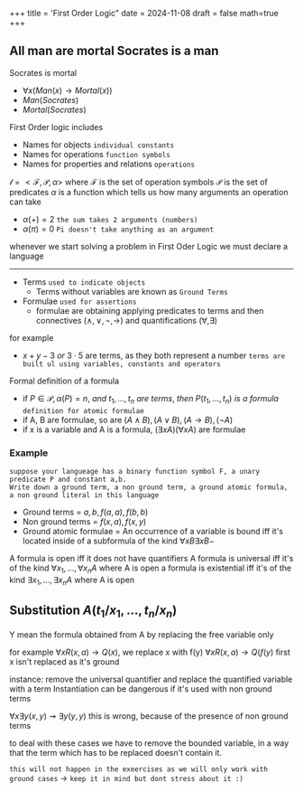 +++
title = 'First Order Logic"
date = 2024-11-08
draft = false
math=true
+++

All man are mortal
Socrates is a man
---
Socrates is mortal

- $\forall x (Man(x) \rightarrow Mortal(x))$
- $Man(Socrates)$
- $Mortal(Socrates)$

First Order logic includes
- Names for objects `individual constants`
- Names for operations `function symbols`
- Names for properties and relations `operations`

$\mathcal{l} = < \mathcal{F, P}, \alpha >$ 
where
$\mathcal{F}$ is the set of operation symbols
$\mathcal{P}$ is the set of predicates
$\alpha$ is a function which tells us how many arguments an operation can take
- $\alpha(+) = 2$ `the sum takes 2 arguments (numbers)`
- $\alpha(\pi) = 0$  `Pi doesn't take anything as an argument`

whenever we start solving a problem in First Oder Logic we must declare a language

---

- Terms `used to indicate objects`
	- Terms without variables are known as `Ground Terms`
- Formulae `used for assertions`
	- formulae are obtaining applying predicates to terms and then connectives ($\wedge, \vee, \neg, \rightarrow$) and quantifications ($\forall, \exists$)

for example
- $x + y - 3 \ or \ 3\cdot 5$ are terms, as they both represent a number `terms are built ul using variables, constants and operators`

Formal definition of a formula
- if $P \in \mathcal{P}, \alpha(P) = n, \ and \ t_1,...,t_n \ are \ terms, \ then \ P(t_1,...,t_n) \ is \ a \ formula$ `definition for atomic formulae`
- if A, B are formulae, so are $(A\wedge B), (A \vee B), (A \rightarrow B), (\neg A)$
- if x is a variable and A is a formula, $(\exists x A) (\forall x A)$ are formulae
### Example
```
suppose your langueage has a binary function symbol F, a unary predicate P and constant a,b.
Write down a ground term, a non ground term, a ground atomic formula, a non ground literal in this language
```
- Ground terms = $a, b, f(a,a), f(b,b)$
- Non ground terms = $f(x,a) , f(x,y)$
- Ground atomic formulae = 
An occurrence of a variable is bound iff it's located inside of a subformula of the kind $\forall x B \exists x B-$ 

A formula is open iff it does not have quantifiers
A formula is universal iff it's of the kind $\forall x_1,...,\forall x_n A$ where A is open
a formula is existential iff it's of the kind $\exists x_1,...,\exists x_n A$ where A is open

## Substitution $A(t_1/x_1,...,t_n/x_n)$
Y mean the formula obtained from A by replacing the free variable only


for example
$\forall x R(x,a) \rightarrow Q(x)$, we replace x with f(y)
$\forall x R(x,a) \rightarrow Q(f(y)$ first x isn't replaced as it's ground

instance: remove the universal quantifier and replace the quantified variable with a term
Instantiation can be dangerous if it's used with non ground terms

$\forall x \exists y(x,y) \rightsquigarrow \exists y(y,y)$  this is wrong, because of the presence of non ground terms

to deal with these cases we have to remove the bounded variable, in a way that the term which has to be replaced doesn't contain it.

`this will not happen in the exeercises as we will only work with ground cases` $\rightarrow$ `keep it in mind but dont stress about it :)`